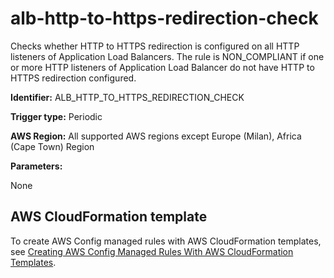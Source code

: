 # alb\-http\-to\-https\-redirection\-check<a name="alb-http-to-https-redirection-check"></a>

Checks whether HTTP to HTTPS redirection is configured on all HTTP listeners of Application Load Balancers\. The rule is NON\_COMPLIANT if one or more HTTP listeners of Application Load Balancer do not have HTTP to HTTPS redirection configured\. 

**Identifier:** ALB\_HTTP\_TO\_HTTPS\_REDIRECTION\_CHECK

**Trigger type:** Periodic

**AWS Region:** All supported AWS regions except Europe \(Milan\), Africa \(Cape Town\) Region

**Parameters:**

None  

## AWS CloudFormation template<a name="w24aac11c29c17b7b9c15"></a>

To create AWS Config managed rules with AWS CloudFormation templates, see [Creating AWS Config Managed Rules With AWS CloudFormation Templates](aws-config-managed-rules-cloudformation-templates.md)\.
